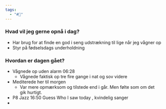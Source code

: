 ```yaml
---
tags:
  - "#📅"
---
```

### Hvad vil jeg gerne opnå i dag?
- Har brug for at finde en god i seng udstrækning til lige når jeg vågner op
- Styr på fødselsdags underholdning 
### Hvordan er dagen gået?
- Vågnede op uden alarm 06:28 
	- Vågnede faktisk op tre fire gange i nat og sov videre 
- Mediterede her til morgen 
	- Var mere opmærksom og tilstede end i går. Men følte som om det gik hurtigt.
- P8 Jazz 16:50 Guess Who I saw today , kvindelig sanger 
- 
